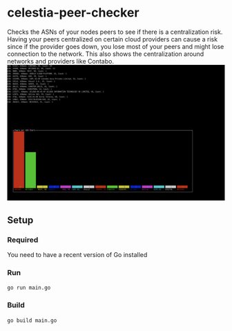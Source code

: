 # celestia-peer-checker
Checks the ASNs of your nodes peers to see if there is a centralization risk. Having your peers centralized on certain cloud providers can cause a risk since if the provider goes down, you lose most of your peers and might lose connection to the network. This also shows the centralization around networks and providers like Contabo.
![alt text](https://github.com/fkbenjamin/celestia-peer-checker/blob/main/preview.png?raw=true)

## Setup
### Required
You need to have a recent version of Go installed
### Run
```
go run main.go
```
### Build
```
go build main.go
```

